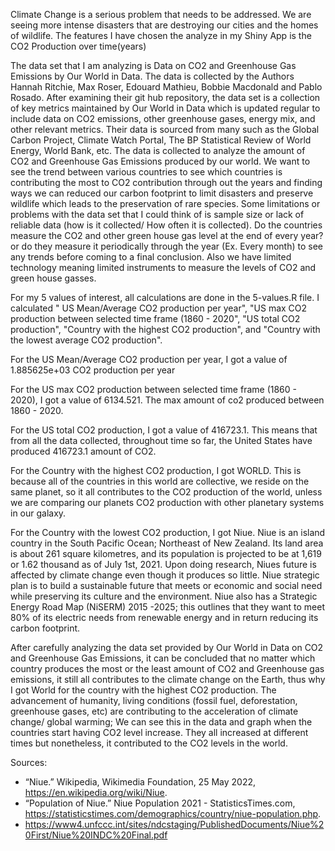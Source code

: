 Climate Change is a serious problem that needs to be addressed. We are seeing more intense disasters that are destroying our cities and the homes of wildlife. The features I have chosen the analyze in my Shiny App is the CO2 Production over time(years)


The data set that I am analyzing is Data on CO2 and Greenhouse Gas Emissions by Our World in Data. The data is collected by the Authors Hannah Ritchie, Max Roser, Edouard Mathieu, Bobbie Macdonald and Pablo Rosado. After examining their git hub repository, the data set is a collection of key metrics maintained by Our World in Data which is updated regular to include data on CO2 emissions, other greenhouse gases, energy mix, and other relevant metrics. Their data is sourced from many such as the Global Carbon Project, Climate Watch Portal, The BP Statistical Review of World Energy, World Bank, etc. The data is collected to analyze the amount of CO2 and Greenhouse Gas Emissions produced by our world. We want to see the trend between various countries to see which countries is contributing the most to CO2 contribution through out the years and finding ways we can reduced our carbon footprint to limit disasters and preserve wildlife which leads to the preservation of rare species. Some limitations or problems with the data set that I could think of is sample size or lack of reliable data (how is it collected/ How often it is collected). Do the countries measure the CO2 and other green house gas level at the end of every year? or do they measure it periodically through the year (Ex. Every month) to see any trends before coming to a final conclusion. Also we have limited technology meaning limited instruments to measure the levels of CO2 and green house gasses.

For my 5 values of interest, all calculations are done in the 5-values.R file. I calculated " US Mean/Average CO2 production per year", "US max CO2 production between selected time frame (1860 - 2020", "US total CO2 production", "Country with the highest CO2 production", and "Country with the lowest average CO2 production".

For the US Mean/Average CO2 production per year, I got a value of 1.885625e+03 CO2 production per year

For the US max CO2 production between selected time frame (1860 - 2020), I got a value of 6134.521. The max amount of co2 produced between 1860 - 2020.

For the US total CO2 production, I got a value of 416723.1. This means that from all the data collected, throughout time so far, the United States have produced 416723.1 amount of CO2.

For the Country with the highest CO2 production, I got WORLD. This is because all of the countries in this world are collective, we reside on the same planet, so it all contributes to the CO2 production of the world, unless we are comparing our planets CO2 production with other planetary systems in our galaxy.

For the Country with the lowest CO2 production, I got Niue. Niue is an island country in the South Pacific Ocean; Northeast of New Zealand. Its land area is about 261 square kilometres, and its population is projected to be at 1,619 or 1.62 thousand as of July 1st, 2021. Upon doing research, Niues future is affected by climate change even though it produces so little. Niue strategic plan is to build a sustainable future that meets or economic and social need while preserving its culture and the environment. Niue also has a Strategic Energy Road Map (NiSERM) 2015 -2025; this outlines that they want to meet 80% of its electric needs from renewable energy and in return reducing its carbon footprint.

After carefully analyzing the data set provided by Our World in Data on CO2 and Greenhouse Gas Emissions, it can be concluded that no matter which country produces the most or the least amount of CO2 and Greenhouse gas emissions, it still all contributes to the climate change on the Earth, thus why I got World for the country with the highest CO2 production. The advancement of humanity, living conditions (fossil fuel, deforestation, greenhouse gases, etc) are contributing to the acceleration of climate change/ global warming; We can see this in the data and graph when the countries start having CO2 level increase. They all increased at different times but nonetheless, it contributed to the CO2 levels in the world.




Sources:
 - “Niue.” Wikipedia, Wikimedia Foundation, 25 May 2022, https://en.wikipedia.org/wiki/Niue. 
 - “Population of Niue.” Niue Population 2021 - StatisticsTimes.com, https://statisticstimes.com/demographics/country/niue-population.php.
 - https://www4.unfccc.int/sites/ndcstaging/PublishedDocuments/Niue%20First/Niue%20INDC%20Final.pdf